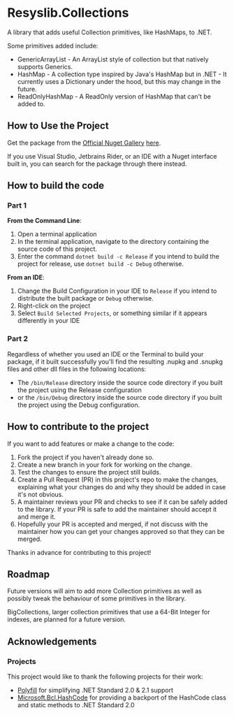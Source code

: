 ﻿# Resyslib.Collections
A library that adds useful Collection primitives, like HashMaps, to .NET.

Some primitives added include:
* GenericArrayList - An ArrayList style of collection but that natively supports Generics.
* HashMap - A collection type inspired by Java's HashMap but in .NET - It currently uses a Dictionary under the hood, but this may change in the future.
* ReadOnlyHashMap - A ReadOnly version of HashMap that can't be added to.

## How to Use the Project
Get the package from the [Official Nuget Gallery](https://nuget.org/) [here](https://www.nuget.org/packages/AlastairLundy.Resyslib.Collections).

If you use Visual Studio, Jetbrains Rider, or an IDE with a Nuget interface built in, you can search for the package through there instead.

## How to build the code

### Part 1
**From the Command Line**: 
1. Open a terminal application
2. In the terminal application, navigate to the directory containing the source code of this project.
3. Enter the command ``dotnet build -c Release`` if you intend to build the project for release, use ``dotnet build -c Debug`` otherwise.

**From an IDE**:
1. Change the Build Configuration in your IDE to ``Release`` if you intend to distribute the built package or ``Debug`` otherwise.
2. Right-click on the project 
3. Select ``Build Selected Projects``, or something similar if it appears differently in your IDE

### Part 2
Regardless of whether you used an IDE or the Terminal to build your package, if it built successfully you'll find the resulting .nupkg and .snupkg files and other dll files in the following locations:
* The ```/bin/Release``` directory inside the source code directory if you built the project using the Release configuration
* or the ``/bin/Debug`` directory inside the source code directory if you built the project using the Debug configuration.

## How to contribute to the project
If you want to add features or make a change to the code:
1. Fork the project if you haven't already done so.
2. Create a new branch in your fork for working on the change.
3. Test the changes to ensure the project still builds.
4. Create a Pull Request (PR) in this project's repo to make the changes, explaining what your changes do and why they should be added in case it's not obvious.
5. A maintainer reviews your PR and checks to see if it can be safely added to the library. If your PR is safe to add the maintainer should accept it and merge it.
6. Hopefully your PR is accepted and merged, if not discuss with the maintainer how you can get your changes approved so that they can be merged.

Thanks in advance for contributing to this project!

## Roadmap
Future versions will aim to add more Collection primitives as well as possibly tweak the behaviour of some primitives in the library.

BigCollections, larger collection primitives that use a 64-Bit Integer for indexes, are planned for a future version.

## Acknowledgements

### Projects
This project would like to thank the following projects for their work:
* [Polyfill](https://github.com/SimonCropp/Polyfill) for simplifying .NET Standard 2.0 & 2.1 support
* [Microsoft.Bcl.HashCode](https://github.com/dotnet/maintenance-packages) for providing a backport of the HashCode class and static methods to .NET Standard 2.0

